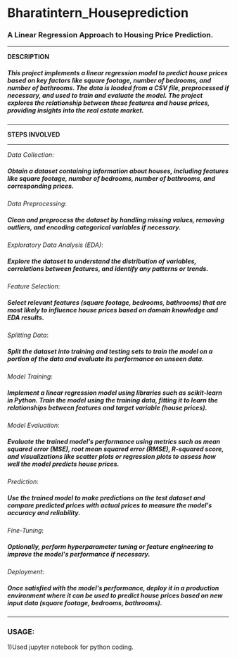 # Bharatintern_Houseprediction

### A Linear Regression Approach to Housing Price Prediction.
___
**DESCRIPTION** 
##### This project implements a linear regression model to predict house prices based on key factors like square footage, number of bedrooms, and number of bathrooms. The data is loaded from a CSV file, preprocessed if necessary, and used to train and evaluate the model. The project explores the relationship between these features and house prices, providing insights into the real estate market.
___
**STEPS INVOLVED**
___
*Data Collection*: 

##### Obtain a dataset containing information about houses, including features like square footage, number of bedrooms, number of bathrooms, and corresponding prices.

*Data Preprocessing*:

##### Clean and preprocess the dataset by handling missing values, removing outliers, and encoding categorical variables if necessary.

*Exploratory Data Analysis (EDA)*: 

##### Explore the dataset to understand the distribution of variables, correlations between features, and identify any patterns or trends.

*Feature Selection*:

##### Select relevant features (square footage, bedrooms, bathrooms) that are most likely to influence house prices based on domain knowledge and EDA results.

*Splitting Data*: 

##### Split the dataset into training and testing sets to train the model on a portion of the data and evaluate its performance on unseen data.

*Model Training*: 

##### Implement a linear regression model using libraries such as scikit-learn in Python. Train the model using the training data, fitting it to learn the relationships between features and target variable (house prices).

*Model Evaluation*: 

##### Evaluate the trained model's performance using metrics such as mean squared error (MSE), root mean squared error (RMSE), R-squared score, and visualizations like scatter plots or regression plots to assess how well the model predicts house prices.

*Prediction*:

##### Use the trained model to make predictions on the test dataset and compare predicted prices with actual prices to measure the model's accuracy and reliability.

*Fine-Tuning*:

##### Optionally, perform hyperparameter tuning or feature engineering to improve the model's performance if necessary.

*Deployment*:

##### Once satisfied with the model's performance, deploy it in a production environment where it can be used to predict house prices based on new input data (square footage, bedrooms, bathrooms).

___

### USAGE:

1)Used jupyter notebook for python coding.
